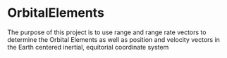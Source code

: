 # OrbitalElements
The purpose of this project is to use range and range rate vectors to determine the Orbital Elements as well as position and velocity vectors in the Earth centered inertial, equitorial coordinate system
